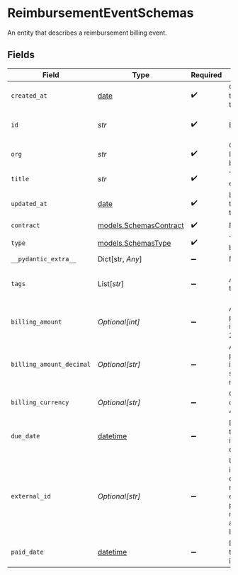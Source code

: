 # ReimbursementEventSchemas

An entity that describes a reimbursement billing event.


## Fields

| Field                                                                                                       | Type                                                                                                        | Required                                                                                                    | Description                                                                                                 | Example                                                                                                     |
| ----------------------------------------------------------------------------------------------------------- | ----------------------------------------------------------------------------------------------------------- | ----------------------------------------------------------------------------------------------------------- | ----------------------------------------------------------------------------------------------------------- | ----------------------------------------------------------------------------------------------------------- |
| `created_at`                                                                                                | [date](https://docs.python.org/3/library/datetime.html#date-objects)                                        | :heavy_check_mark:                                                                                          | Creation timestamp of the entity                                                                            | 2021-02-09T12:41:43.662Z                                                                                    |
| `id`                                                                                                        | *str*                                                                                                       | :heavy_check_mark:                                                                                          | Entity ID                                                                                                   | 5da0a718-c822-403d-9f5d-20d4584e0528                                                                        |
| `org`                                                                                                       | *str*                                                                                                       | :heavy_check_mark:                                                                                          | Organization ID the entity belongs to                                                                       | 123                                                                                                         |
| `title`                                                                                                     | *str*                                                                                                       | :heavy_check_mark:                                                                                          | Title of the entity                                                                                         | Example Entity                                                                                              |
| `updated_at`                                                                                                | [date](https://docs.python.org/3/library/datetime.html#date-objects)                                        | :heavy_check_mark:                                                                                          | Last update timestamp of the entity                                                                         | 2021-02-09T12:41:43.662Z                                                                                    |
| `contract`                                                                                                  | [models.SchemasContract](../models/schemascontract.md)                                                      | :heavy_check_mark:                                                                                          | N/A                                                                                                         |                                                                                                             |
| `type`                                                                                                      | [models.SchemasType](../models/schemastype.md)                                                              | :heavy_check_mark:                                                                                          | Type of the billing event.                                                                                  | reimbursement                                                                                               |
| `__pydantic_extra__`                                                                                        | Dict[str, *Any*]                                                                                            | :heavy_minus_sign:                                                                                          | N/A                                                                                                         |                                                                                                             |
| `tags`                                                                                                      | List[*str*]                                                                                                 | :heavy_minus_sign:                                                                                          | Array of entity tags                                                                                        | [<br/>"example",<br/>"mock"<br/>]                                                                           |
| `billing_amount`                                                                                            | *Optional[int]*                                                                                             | :heavy_minus_sign:                                                                                          | Amount to be paid in cents i.e. precision 2                                                                 | 10050                                                                                                       |
| `billing_amount_decimal`                                                                                    | *Optional[str]*                                                                                             | :heavy_minus_sign:                                                                                          | Amount to be paid in cents in decimal string representation                                                 | 100.50                                                                                                      |
| `billing_currency`                                                                                          | *Optional[str]*                                                                                             | :heavy_minus_sign:                                                                                          | Currency code in ISO 4217 format                                                                            | EUR                                                                                                         |
| `due_date`                                                                                                  | [datetime](https://docs.python.org/3/library/datetime.html#datetime-objects)                                | :heavy_minus_sign:                                                                                          | Date on which the installment is due.                                                                       |                                                                                                             |
| `external_id`                                                                                               | *Optional[str]*                                                                                             | :heavy_minus_sign:                                                                                          | Unique identifier for event, used to reference the event to a 3rd party resource such as a SAP Installment. | d4fb2a4e-3f74-4fc4-8fba-6fdaaaa3b08e                                                                        |
| `paid_date`                                                                                                 | [datetime](https://docs.python.org/3/library/datetime.html#datetime-objects)                                | :heavy_minus_sign:                                                                                          | Date on which the customer is reimbursed.                                                                   |                                                                                                             |